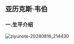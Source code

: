 ## 亚历克斯·韦伯
### 一.生平介绍
![ziyunote-20240816_214430](https://gitee.com/kawahara0616/photographnotes/raw/master/imgs/202408162144307.png)